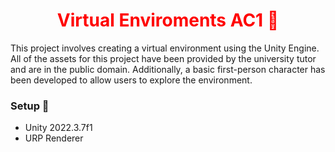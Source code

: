 <h1 align="center" style="color : red">Virtual Enviroments AC1 🌌</h1>

This project involves creating a virtual environment using the Unity Engine. All of the assets for this project have been provided by the university tutor and are in the public domain. 
Additionally, a basic first-person character has been developed to allow users to explore the environment.

### Setup 🔧
- Unity 2022.3.7f1
- URP Renderer
